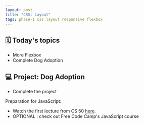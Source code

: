 ```yaml
---
layout: post
title: "CSS: Layout"
tags: phase-1 css layout responsive flexbox
---
```


## 🗓️ Today's topics

- More Flexbox
- Complete Dog Adoption

## 💻 Project: Dog Adoption

- Complete the project

Preparation for JavaScript:

- Watch the first lecture from CS 50 [here](https://www.youtube.com/watch?v=8mAITcNt710&t=2s).
- OPTIONAL : check out Free Code Camp's JavaScript course
